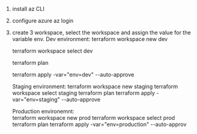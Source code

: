 1. install az CLI
2. configure azure
   az login
3. create 3 workspace, select the workspace and assign the value for the variable env.
    Dev environment:
      terraform workspace new dev
   
      terraform workspace select dev
   
      terraform plan
   
      terraform apply -var="env=dev" --auto-approve

    Staging environment:
      terraform workspace new staging
      terraform workspace select staging
      terraform plan
      terraform apply -var="env=staging" --auto-approve
  
    Production environemnt:  
      terraform workspace new prod
      terraform workspace select prod
      terraform plan
      terraform apply -var="env=production" --auto-approv
